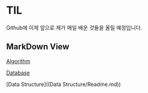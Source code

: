 
# TIL

Github에 이제 앞으로 제가 매일 배운 것들을 올릴 예정입니다.

## MarkDown View
[Algorithm](Algorithm/Readme.md)

[Database]((Database/Readme.md))

[Data Structure]((Data Structure/Readme.md))
